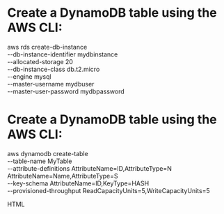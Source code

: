 # Create a DynamoDB table using the AWS CLI:

aws rds create-db-instance \
    --db-instance-identifier mydbinstance \
    --allocated-storage 20 \
    --db-instance-class db.t2.micro \
    --engine mysql \
    --master-username mydbuser \
    --master-user-password mydbpassword

# Create a DynamoDB table using the AWS CLI:
aws dynamodb create-table \
    --table-name MyTable \
    --attribute-definitions AttributeName=ID,AttributeType=N AttributeName=Name,AttributeType=S \
    --key-schema AttributeName=ID,KeyType=HASH \
    --provisioned-throughput ReadCapacityUnits=5,WriteCapacityUnits=5

HTML